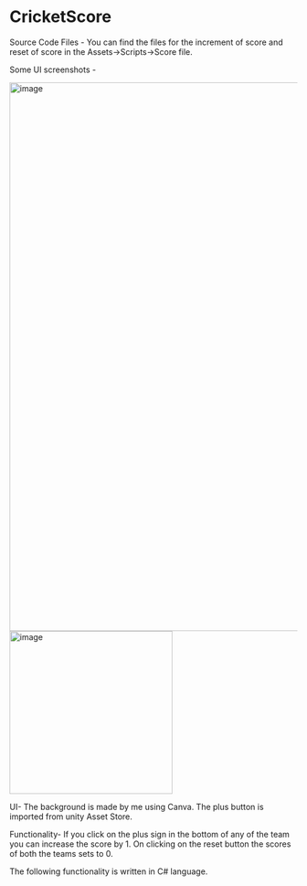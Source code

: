 # CricketScore

Source Code Files - 
You can find the files for the increment of score and reset of score in the Assets->Scripts->Score file.

Some UI screenshots -


<img width="960" alt="image" src="https://user-images.githubusercontent.com/90965313/220091767-fb38b17f-4c8e-458c-9311-e60c02b7c82d.png">
<img width="285" alt="image" src="https://user-images.githubusercontent.com/90965313/220093784-32b21fa6-80b9-4ca1-9743-ecc3180e93d1.png">


UI-
The background is made by me using Canva.
The plus button is imported from unity Asset Store.

Functionality-
If you click on the plus sign in the bottom of any of the team you can increase the score by 1.
On clicking on the reset button the scores of both the teams sets to 0.

The following functionality is written in C# language.

